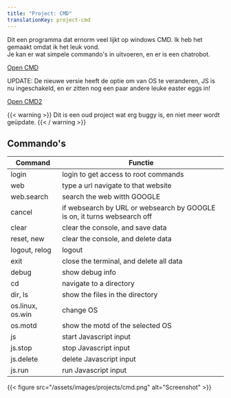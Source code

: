 ```yaml
---
title: "Project: CMD"
translationKey: project-cmd
---
```


Dit een programma dat ernorm veel lijkt op windows CMD. Ik heb het gemaakt omdat ik het leuk vond.  
Je kan er wat simpele commando's in uitvoeren, en er is een chatrobot.

[Open CMD](/projects/commandpromt/)

UPDATE: De nieuwe versie heeft de optie om van OS te veranderen, JS is nu ingeschakeld, en er zitten nog een paar andere leuke easter eggs in!

[Open CMD2](/projects/commandpromt2/)

{{< warning >}}
Dit is een oud project wat erg buggy is, en niet meer wordt geüpdate.
{{< / warning >}}

## Commando's

| Command          | Functie                                                                  |
| ---------------- | ------------------------------------------------------------------------ |
| login            | login to get access to root commands                                     |
| web              | type a url navigate to that website                                      |
| web.search       | search the web witth GOOGLE                                              |
| cancel           | if websearch by URL or websearch by GOOGLE is on, it turns websearch off |
| clear            | clear the console, and save data                                         |
| reset, new       | clear the console, and delete data                                       |
| logout, relog    | logout                                                                   |
| exit             | close the terminal, and delete all data                                  |
| debug            | show debug info                                                          |
| cd               | navigate to a directory                                                  |
| dir, ls          | show the files in the directory                                          |
| os.linux, os.win | change OS                                                                |
| os.motd          | show the motd of the selected OS                                         |
| js               | start Javascript input                                                   |
| js.stop          | stop Javascript input                                                    |
| js.delete        | delete Javascript input                                                  |
| js.run           | run Javascript input                                                     |

{{< figure src="/assets/images/projects/cmd.png" alt="Screenshot" >}}

